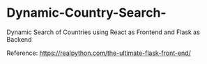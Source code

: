 # Dynamic-Country-Search-
Dynamic Search of Countries using React as Frontend and Flask as Backend

Reference:
https://realpython.com/the-ultimate-flask-front-end/
